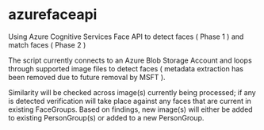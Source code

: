 # azurefaceapi
Using Azure Cognitive Services Face API to detect faces ( Phase 1 ) and match faces ( Phase 2 )

The script currently connects to an Azure Blob Storage Account and loops through supported image files to detect faces ( metadata extraction has been removed due to future removal by MSFT ). 

Similarity will be checked across image(s) currently being processed; if any is detected verification will take place against any faces that are current in existing FaceGroups. Based on findings, new image(s) will either be added to existing PersonGroup(s) or added to a new PersonGroup.
